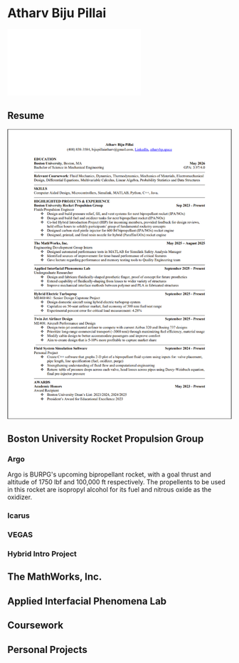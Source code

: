 # Atharv Biju Pillai

![About Me](/About.md)

## Resume
![Resume](/AtharvBijuPillai-Resume.png)

## Boston University Rocket Propulsion Group
### Argo
Argo is BURPG's upcoming bipropellant rocket, with a goal thrust and altitude of 1750 lbf and 100,000 ft respectively. The propellents to be used in this rocket are isopropyl alcohol for its fuel and nitrous oxide as the oxidizer. 
### Icarus
### VEGAS
### Hybrid Intro Project

## The MathWorks, Inc.

## Applied Interfacial Phenomena Lab

## Coursework

## Personal Projects

